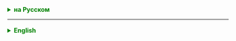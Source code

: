 <details style="margin-top: 16px">
  <summary style="cursor: pointer; color: green;"><b>на Русском</b></summary>

## Обобщения (Generics)
Дженерики (обобщения) — это особые средства языка Java для реализации обобщённого программирования: особого подхода к описанию данных и алгоритмов, позволяющего работать с различными типами данных без изменения их описания.
На сайте Oracle дженерикам посвящён отдельный tutorial: [Oracle](https://docs.oracle.com/javase/tutorial/java/generics/index.html "Generics tutorial")

Обобщения или generics (обобщенные типы и методы) позволяют нам уйти от жесткого определения используемых типов.

Дженерики позволяют создавать классы, интерфейсы и методы, работающие с разными типами данных.

 - Обобщенные классы.
Пример: class Box<T> { private T content; ... }
- Обобщенные интерфейсы.
Пример: interface List<T> { void add(T item); T get(int index); }
- Обобщенные методы.
```
    public <T> void printArray(T[] array) {
    for (T item : array) {
    System.out.println(item);
    }
    }
```

- Параметризация типами

```
public class GenericBox<T> {}
...
GenericBox<Integer> integerBox = new GenericBox<>;

```

При создании объекта класса после имени класса в угловых скобках нужно указать, какой именно тип будет использоваться вместо универсального параметра.
При этом надо учитывать, что они **работают только с объектами**, но не работают с примитивными типами.
То есть мы можем написать <Integer>, но не можем использовать тип int или double.
Вместо примитивных типов надо использовать классы-обертки: Integer вместо int, Double вместо double и т.д.


### Ограничения дженериков:

- Использование extends для ограничения типов.
Пример: `class NumericBox<T extends Number> { ... }`

- Использование super для ограничения типов.
Применяется в основном с `wildcards`.
Wildcards: ?, `? extends T`, `? super T`.

Пример: 
```
void processBoxes(List<? extends Fruit> boxes) { ... }
```

### Особенности работы с дженериками

- Erasure типов: что происходит во время компиляции.
Во время выполнения информация о типах удаляется, и `List<Integer>` становится просто `List`.

- Невозможность создания экземпляров обобщенного типа.
Пример: T item = new T(); // Ошибка

### Преимущества и недостатки использования дженериков.
  - Преимущества: безопасность типов, переиспользование кода, улучшенная читаемость кода.
  - Недостатки: сложность, ограничения на использование с примитивами, сложности при работе с массивами обобщенных типов.


</details>

<hr>

<details style="margin-top: 16px">
  <summary style="cursor: pointer; color: green;"><b>English</b></summary>

## Generics

Generics, also known as templates in some programming languages, are a feature in Java that allow you to write classes, interfaces, and methods that operate on types as parameters. They enable you to create more flexible and reusable code by abstracting data types.

In Java, generics provide the ability to work with different types of data without specifying those types when defining the class or method. This makes your code more generic and adaptable to different data types.

Oracle has a dedicated tutorial on generics, which you can find [here](https://docs.oracle.com/javase/tutorial/java/generics/index.html).

Generics help improve code reusability and type safety, allowing you to write more flexible and robust Java programs.


```
public class GenericBox<T> {}
...
GenericBox<Integer> gBox1 = new GenericBox<>;

```

### Using Generics

When creating an object of a generic class, you need to specify the actual type that will be used in place of the generic parameter. This allows you to work with different types in a type-safe manner while reusing the same code structure.

However, it's important to note that generics in Java work only with objects and cannot be used with primitive data types. For instance, you can write `<Integer>` to work with `Integer` objects, but you cannot use generics with primitive types like `int` or `double`. In such cases, you should use wrapper classes like `Integer` instead of `int` and `Double` instead of `double`.

Generics provide a powerful way to create reusable code that can work with various data types while maintaining type safety.

</details>